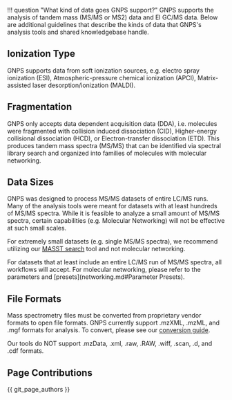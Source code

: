 !!! question "What kind of data goes GNPS support?"
    GNPS supports the analysis of tandem mass (MS/MS or MS2) data and EI GC/MS data. Below are additional guidelines that describe the kinds of data that GNPS's analysis tools and shared knowledgebase handle.

<!-- To check whether your data file is appropriate for GNPS, check out our [GNPS QC Checker](TODO). -->

## Ionization Type

GNPS supports data from soft ionization sources, e.g. electro spray ionization (ESI), Atmospheric-pressure chemical ionization (APCI), Matrix-assisted laser desorption/ionization (MALDI).

## Fragmentation

GNPS only accepts data dependent acquisition data (DDA), i.e. molecules were fragmented with collision induced dissociation (CID), Higher-energy collisional dissociation (HCD), or Electron-transfer dissociation (ETD). This produces tandem mass spectra (MS/MS) that can be identified via spectral library search and organized into families of molecules with molecular networking.

## Data Sizes

GNPS was designed to process MS/MS datasets of entire LC/MS runs. Many of the analysis tools were meant for datasets with at least hundreds of MS/MS spectra. While it is feasible to analyze a small amount of MS/MS spectra, certain capabilities (e.g. Molecular Networking) will not be effective at such small scales.

For extremely small datasets (e.g. single MS/MS spectra), we recommend utilizing our [MASST search](masst.md) tool and not molecular networking.

For datasets that at least include an entire LC/MS run of MS/MS spectra, all workflows will accept. For molecular networking, please refer to the parameters and [presets](networking.md#Parameter Presets).

## File Formats

Mass spectrometry files must be converted from proprietary vendor formats to open file formats. GNPS currently support .mzXML, .mzML, and .mgf formats for analysis. To convert, please see our [conversion guide](fileconversion.md).

Our tools do NOT support .mzData, .xml, .raw, .RAW, .wiff, .scan, .d, and .cdf formats.

## Page Contributions

{{ git_page_authors }}
